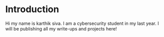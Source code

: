 # Introduction
Hi my name is karthik siva. I am a cybersecurity student in my last year. I will be publishing all my write-ups and projects here!
